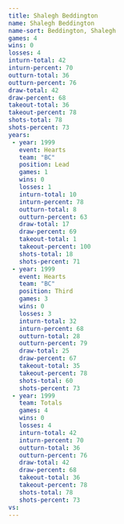```yaml
---
title: Shalegh Beddington
name: Shalegh Beddington
name-sort: Beddington, Shalegh
games: 4
wins: 0
losses: 4
inturn-total: 42
inturn-percent: 70
outturn-total: 36
outturn-percent: 76
draw-total: 42
draw-percent: 68
takeout-total: 36
takeout-percent: 78
shots-total: 78
shots-percent: 73
years:
 - year: 1999
   event: Hearts
   team: "BC"
   position: Lead
   games: 1
   wins: 0
   losses: 1
   inturn-total: 10
   inturn-percent: 78
   outturn-total: 8
   outturn-percent: 63
   draw-total: 17
   draw-percent: 69
   takeout-total: 1
   takeout-percent: 100
   shots-total: 18
   shots-percent: 71
 - year: 1999
   event: Hearts
   team: "BC"
   position: Third
   games: 3
   wins: 0
   losses: 3
   inturn-total: 32
   inturn-percent: 68
   outturn-total: 28
   outturn-percent: 79
   draw-total: 25
   draw-percent: 67
   takeout-total: 35
   takeout-percent: 78
   shots-total: 60
   shots-percent: 73
 - year: 1999
   team: Totals
   games: 4
   wins: 0
   losses: 4
   inturn-total: 42
   inturn-percent: 70
   outturn-total: 36
   outturn-percent: 76
   draw-total: 42
   draw-percent: 68
   takeout-total: 36
   takeout-percent: 78
   shots-total: 78
   shots-percent: 73
vs:
---
```


